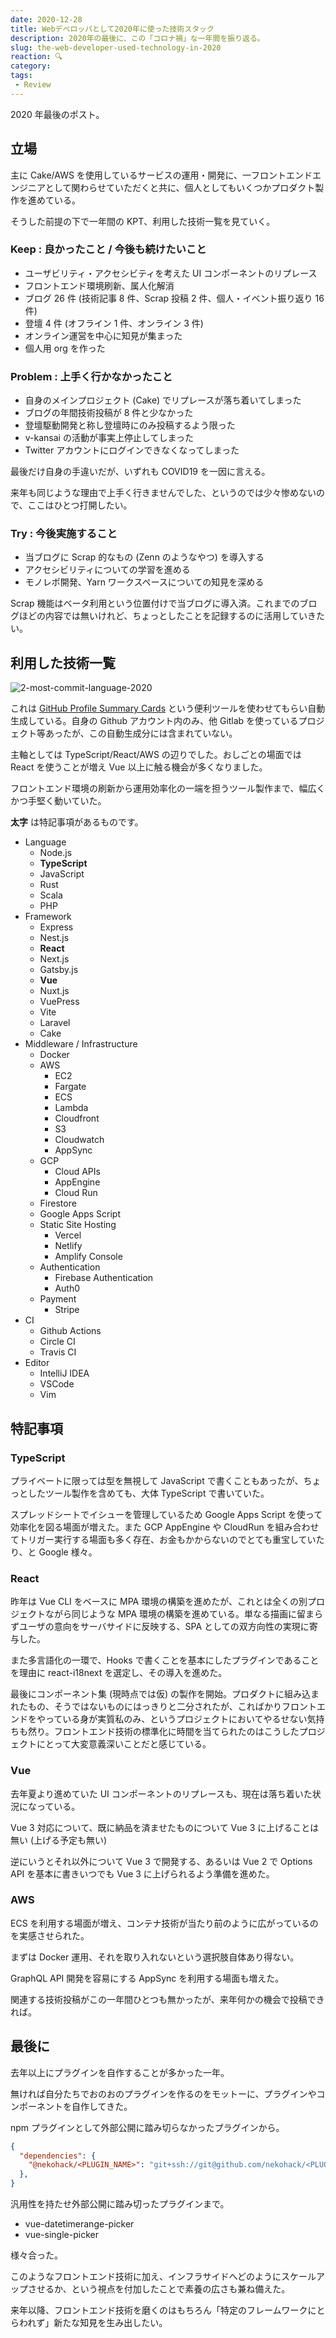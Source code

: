```yaml
---
date: 2020-12-28
title: Webデベロッパとして2020年に使った技術スタック
description: 2020年の最後に、この「コロナ禍」な一年間を振り返る。
slug: the-web-developer-used-technology-in-2020
reaction: 🔍
category: 
tags: 
 - Review
---
```


2020 年最後のポスト。

## 立場

主に Cake/AWS を使用しているサービスの運用・開発に、一フロントエンドエンジニアとして関わらせていただくと共に、個人としてもいくつかプロダクト製作を進めている。

そうした前提の下で一年間の KPT、利用した技術一覧を見ていく。

### Keep : 良かったこと / 今後も続けたいこと

- ユーザビリティ・アクセシビティを考えた UI コンポーネントのリプレース
- フロントエンド環境刷新、属人化解消
- ブログ 26 件 (技術記事 8 件、Scrap 投稿 2 件、個人・イベント振り返り 16 件)
- 登壇 4 件 (オフライン 1 件、オンライン 3 件)
- オンライン運営を中心に知見が集まった
- 個人用 org を作った

### Problem : 上手く行かなかったこと

- 自身のメインプロジェクト (Cake) でリプレースが落ち着いてしまった
- ブログの年間技術投稿が 8 件と少なかった
- 登壇駆動開発と称し登壇時にのみ投稿するよう限った
- v-kansai の活動が事実上停止してしまった
- Twitter アカウントにログインできなくなってしまった

最後だけ自身の手違いだが、いずれも COVID19 を一因に言える。

来年も同じような理由で上手く行きませんでした、というのでは少々惨めないので、ここはひとつ打開したい。

### Try : 今後実施すること

- 当ブログに Scrap 的なもの (Zenn のようなやつ) を導入する
- アクセシビリティについての学習を進める
- モノレポ開発、Yarn ワークスペースについての知見を深める

Scrap 機能はベータ利用という位置付けで当ブログに導入済。これまでのブログほどの内容では無いけれど、ちょっとしたことを記録するのに活用していきたい。

## 利用した技術一覧

![2-most-commit-language-2020](//images.ctfassets.net/gzkue3szf85p/6fvnfThkQnqhM19qQMpZPv/fde5324d4146b1c2d4634312fb0c25d5/2-most-commit-language-2020.png)

これは [GitHub Profile Summary Cards](https://github.com/vn7n24fzkq/github-profile-summary-cards-example) という便利ツールを使わせてもらい自動生成している。自身の Github アカウント内のみ、他 Gitlab を使っているプロジェクト等あったが、この自動生成分には含まれていない。

主軸としては TypeScript/React/AWS の辺りでした。おしごとの場面では React を使うことが増え Vue 以上に触る機会が多くなりました。

フロントエンド環境の刷新から運用効率化の一端を担うツール製作まで、幅広くかつ手堅く動いていた。

**太字** は特記事項があるものです。

- Language
   - Node.js
   - **TypeScript**
   - JavaScript
   - Rust
   - Scala
   - PHP
- Framework
   - Express
   - Nest.js
   - **React**
   - Next.js
   - Gatsby.js
   - **Vue**
   - Nuxt.js
   - VuePress
   - Vite
   - Laravel
   - Cake
- Middleware / Infrastructure
   - Docker
   - AWS
      - EC2
      - Fargate
      - ECS
      - Lambda
      - Cloudfront
      - S3
      - Cloudwatch
      - AppSync
   - GCP
      - Cloud APIs
      - AppEngine
      - Cloud Run
   - Firestore
   - Google Apps Script
   - Static Site Hosting
      - Vercel
      - Netlify
      - Amplify Console
   - Authentication
      - Firebase Authentication
      - Auth0
   - Payment
      - Stripe
- CI
   - Github Actions
   - Circle CI
   - Travis CI
- Editor
   - IntelliJ IDEA
   - VSCode
   - Vim

## 特記事項

### TypeScript

プライベートに限っては型を無視して JavaScript で書くこともあったが、ちょっとしたツール製作を含めても、大体 TypeScript で書いていた。

スプレッドシートでイシューを管理しているため Google Apps Script を使って効率化を図る場面が増えた。また GCP AppEngine や CloudRun を組み合わせてトリガー実行する場面も多く存在、お金もかからないのでとても重宝していたり、と Google 様々。

### React

昨年は Vue CLI をベースに MPA 環境の構築を進めたが、これとは全くの別プロジェクトながら同じような MPA 環境の構築を進めている。単なる描画に留まらずユーザの意向をサーバサイドに反映する、SPA としての双方向性の実現に寄与した。

また多言語化の一環で、Hooks で書くことを基本にしたプラグインであることを理由に react-i18next を選定し、その導入を進めた。

最後にコンポーネント集 (現時点では仮) の製作を開始。プロダクトに組み込まれたもの、そうではないものにはっきりと二分されたが、こればかりフロントエンドをやっている身が実質私のみ、というプロジェクトにおいてやるせない気持ちも然り。フロントエンド技術の標準化に時間を当てられたのはこうしたプロジェクトにとって大変意義深いことだと感じている。

### Vue

去年夏より進めていた UI コンポーネントのリプレースも、現在は落ち着いた状況になっている。

Vue 3 対応について、既に納品を済ませたものについて Vue 3 に上げることは無い (上げる予定も無い)

逆にいうとそれ以外について Vue 3 で開発する、あるいは Vue 2 で Options API を基本に書きいつでも Vue 3 に上げられるよう準備を進めた。

### AWS

ECS を利用する場面が増え、コンテナ技術が当たり前のように広がっているのを実感させられた。

まずは Docker 運用、それを取り入れないという選択肢自体あり得ない。

GraphQL API 開発を容易にする AppSync を利用する場面も増えた。

関連する技術投稿がこの一年間ひとつも無かったが、来年何かの機会で投稿できれば。

## 最後に

去年以上にプラグインを自作することが多かった一年。

無ければ自分たちでおのおのプラグインを作るのをモットーに、プラグインやコンポーネントを自作してきた。

npm プラグインとして外部公開に踏み切らなかったプラグインから。

```json
{
  "dependencies": {
    "@nekohack/<PLUGIN_NAME>": "git+ssh://git@github.com/nekohack/<PLUGIN_NAME>.git",
  },
}
```

汎用性を持たせ外部公開に踏み切ったプラグインまで。

- vue-datetimerange-picker
- vue-single-picker

様々合った。

このようなフロントエンド技術に加え、インフラサイドへどのようにスケールアップさせるか、という視点を付加したことで素養の広さも兼ね備えた。

来年以降、フロントエンド技術を磨くのはもちろん「特定のフレームワークにとらわれず」新たな知見を生み出したい。
